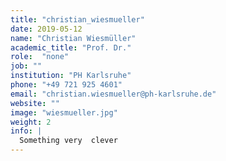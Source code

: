 ```yaml
---
title: "christian_wiesmueller"
date: 2019-05-12
name: "Christian Wiesmüller"
academic_title: "Prof. Dr."
role:  "none"
job: ""
institution: "PH Karlsruhe"
phone: "+49 721 925 4601"
email: "christian.wiesmueller@ph-karlsruhe.de"
website: ""
image: "wiesmueller.jpg"
weight: 2
info: |
  Something very  clever
---
```


